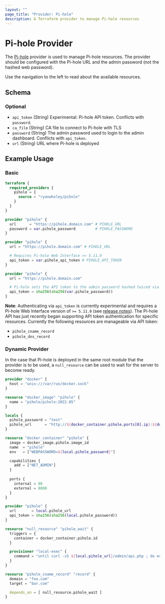 ```yaml
---
layout: ""
page_title: "Provider: Pi-hole"
description: A Terraform provider to manage Pi-hole resources
---
```


# Pi-hole Provider

The [Pi-hole](https://pi-hole.net) provider is used to manage Pi-hole resources. The provider should be configured with the Pi-hole URL and the admin password (not the hashed web password).

Use the navigation to the left to read about the available resources.

<!-- schema generated by tfplugindocs -->
## Schema

### Optional

- `api_token` (String) Experimental: Pi-hole API token. Conflicts with `password`.
- `ca_file` (String) CA file to connect to Pi-hole with TLS
- `password` (String) The admin password used to login to the admin dashboard. Conflicts with `api_token`.
- `url` (String) URL where Pi-hole is deployed

## Example Usage

### Basic

```terraform
terraform {
  required_providers {
    pihole = {
      source = "ryanwholey/pihole"
    }
  }
}

provider "pihole" {
  url      = "https://pihole.domain.com" # PIHOLE_URL
  password = var.pihole_password         # PIHOLE_PASSWORD
}

provider "pihole" {
  url = "https://pihole.domain.com" # PIHOLE_URL

  # Requires Pi-hole Web Interface >= 5.11.0
  api_token = var.pihole_api_token # PIHOLE_API_TOKEN
}

provider "pihole" {
  url = "https://pihole.domain.com"

  # Pi-hole sets the API token to the admin password hashed twiced via SHA-256
  api_token = sha256(sha256(var.pihole_password))
}
```

**Note**: Authenticating via `api_token` is currently experimental and requires a Pi-hole Web Interface version of `>= 5.11.0` (see [release notes](https://github.com/pi-hole/AdminLTE/releases/tag/v5.11)). The Pi-hole API has just recently began supporting API token authentication for specific resources. Currently the following resources are manageable via API token:

- `pihole_cname_record`
- `pihole_dns_record`

### Dynamic Provider

In the case that Pi-hole is deployed in the same root module that the provider is to be used, a `null_resource` can be used to wait for the server to become ready.

```terraform
provider "docker" {
  host = "unix:///var/run/docker.sock"
}

resource "docker_image" "pihole" {
  name = "pihole/pihole:2022.05"
}

locals {
  pihole_password = "test"
  pihole_url      = "http://${docker_container.pihole.ports[0].ip}:${docker_container.pihole.ports[0].external}"
}

resource "docker_container" "pihole" {
  image = docker_image.pihole.image_id
  name  = "pihole"
  env   = ["WEBPASSWORD=${local.pihole_password}"]

  capabilities {
    add = ["NET_ADMIN"]
  }
  
  ports {
    internal = 80
    external = 8080
  }
}

provider "pihole" {
  url       = local.pihole_url
  api_token = sha256(sha256(local.pihole_password))
}

resource "null_resource" "pihole_wait" {
  triggers = {
    container = docker_container.pihole.id
  }

  provisioner "local-exec" {
    command = "until curl -sS ${local.pihole_url}/admin/api.php ; do echo waiting for Pi-hole API && sleep 1 ; done"
  }
}

resource "pihole_cname_record" "record" {
  domain = "foo.com"
  target = "bar.com"

  depends_on = [ null_resource.pihole_wait ]
}
```
